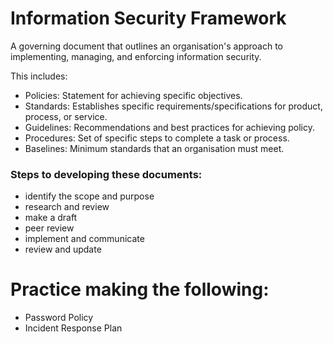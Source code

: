 # Information Security Framework

A governing document that outlines an organisation's approach to implementing, managing, and enforcing information security.

This includes:
- Policies: Statement for achieving specific objectives.
- Standards: Establishes specific requirements/specifications for product, process, or service.
- Guidelines: Recommendations and best practices for achieving policy.
- Procedures: Set of specific steps to complete a task or process.
- Baselines: Minimum standards that an organisation must meet.


### Steps to developing these documents:

- identify the scope and purpose
- research and review
- make a draft
- peer review
- implement and communicate
- review and update


# Practice making the following:

- Password Policy
- Incident Response Plan


